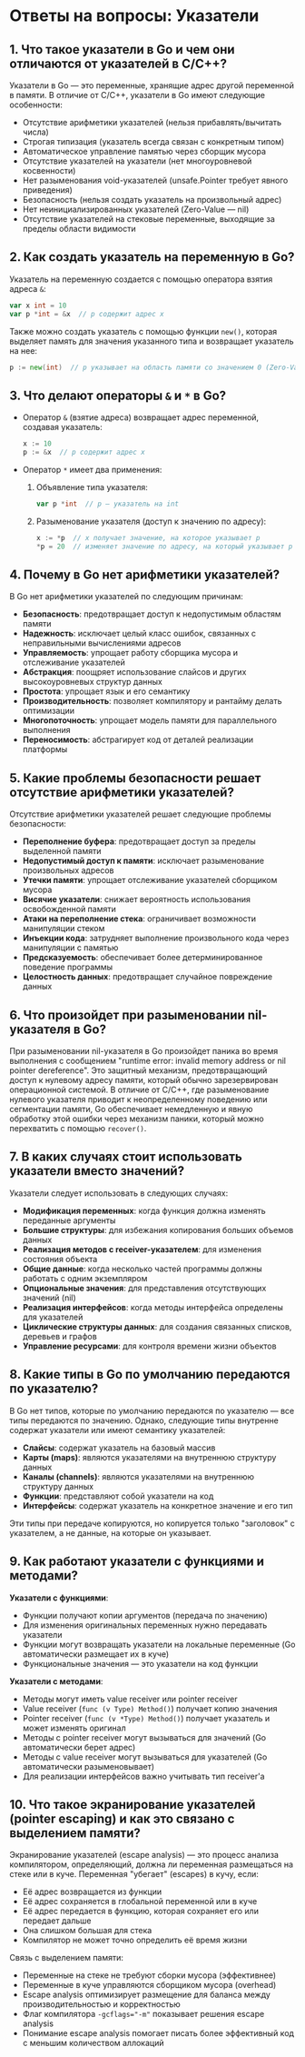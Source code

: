 # Ответы на вопросы: Указатели

## 1. Что такое указатели в Go и чем они отличаются от указателей в C/C++?

Указатели в Go — это переменные, хранящие адрес другой переменной в памяти. В отличие от C/C++, указатели в Go имеют следующие особенности:
- Отсутствие арифметики указателей (нельзя прибавлять/вычитать числа)
- Строгая типизация (указатель всегда связан с конкретным типом)
- Автоматическое управление памятью через сборщик мусора
- Отсутствие указателей на указатели (нет многоуровневой косвенности)
- Нет разыменования void-указателей (unsafe.Pointer требует явного приведения)
- Безопасность (нельзя создать указатель на произвольный адрес)
- Нет неинициализированных указателей (Zero-Value — nil)
- Отсутствие указателей на стековые переменные, выходящие за пределы области видимости

## 2. Как создать указатель на переменную в Go?

Указатель на переменную создается с помощью оператора взятия адреса `&`:

```go
var x int = 10
var p *int = &x  // p содержит адрес x
```

Также можно создать указатель с помощью функции `new()`, которая выделяет память для значения указанного типа и возвращает указатель на нее:

```go
p := new(int)  // p указывает на область памяти со значением 0 (Zero-Value для int)
```

## 3. Что делают операторы `&` и `*` в Go?

- Оператор `&` (взятие адреса) возвращает адрес переменной, создавая указатель:
  ```go
  x := 10
  p := &x  // p содержит адрес x
  ```

- Оператор `*` имеет два применения:
  1. Объявление типа указателя:
     ```go
     var p *int  // p — указатель на int
     ```
  2. Разыменование указателя (доступ к значению по адресу):
     ```go
     x := *p  // x получает значение, на которое указывает p
     *p = 20  // изменяет значение по адресу, на который указывает p
     ```

## 4. Почему в Go нет арифметики указателей?

В Go нет арифметики указателей по следующим причинам:
- **Безопасность**: предотвращает доступ к недопустимым областям памяти
- **Надежность**: исключает целый класс ошибок, связанных с неправильными вычислениями адресов
- **Управляемость**: упрощает работу сборщика мусора и отслеживание указателей
- **Абстракция**: поощряет использование слайсов и других высокоуровневых структур данных
- **Простота**: упрощает язык и его семантику
- **Производительность**: позволяет компилятору и рантайму делать оптимизации
- **Многопоточность**: упрощает модель памяти для параллельного выполнения
- **Переносимость**: абстрагирует код от деталей реализации платформы

## 5. Какие проблемы безопасности решает отсутствие арифметики указателей?

Отсутствие арифметики указателей решает следующие проблемы безопасности:
- **Переполнение буфера**: предотвращает доступ за пределы выделенной памяти
- **Недопустимый доступ к памяти**: исключает разыменование произвольных адресов
- **Утечки памяти**: упрощает отслеживание указателей сборщиком мусора
- **Висячие указатели**: снижает вероятность использования освобожденной памяти
- **Атаки на переполнение стека**: ограничивает возможности манипуляции стеком
- **Инъекции кода**: затрудняет выполнение произвольного кода через манипуляции с памятью
- **Предсказуемость**: обеспечивает более детерминированное поведение программы
- **Целостность данных**: предотвращает случайное повреждение данных

## 6. Что произойдет при разыменовании nil-указателя в Go?

При разыменовании nil-указателя в Go произойдет паника во время выполнения с сообщением "runtime error: invalid memory address or nil pointer dereference". Это защитный механизм, предотвращающий доступ к нулевому адресу памяти, который обычно зарезервирован операционной системой. В отличие от C/C++, где разыменование нулевого указателя приводит к неопределенному поведению или сегментации памяти, Go обеспечивает немедленную и явную обработку этой ошибки через механизм паники, который можно перехватить с помощью `recover()`.

## 7. В каких случаях стоит использовать указатели вместо значений?

Указатели следует использовать в следующих случаях:
- **Модификация переменных**: когда функция должна изменять переданные аргументы
- **Большие структуры**: для избежания копирования больших объемов данных
- **Реализация методов с receiver-указателем**: для изменения состояния объекта
- **Общие данные**: когда несколько частей программы должны работать с одним экземпляром
- **Опциональные значения**: для представления отсутствующих значений (nil)
- **Реализация интерфейсов**: когда методы интерфейса определены для указателей
- **Циклические структуры данных**: для создания связанных списков, деревьев и графов
- **Управление ресурсами**: для контроля времени жизни объектов

## 8. Какие типы в Go по умолчанию передаются по указателю?

В Go нет типов, которые по умолчанию передаются по указателю — все типы передаются по значению. Однако, следующие типы внутренне содержат указатели или имеют семантику указателей:

- **Слайсы**: содержат указатель на базовый массив
- **Карты (maps)**: являются указателями на внутреннюю структуру данных
- **Каналы (channels)**: являются указателями на внутреннюю структуру данных
- **Функции**: представляют собой указатели на код
- **Интерфейсы**: содержат указатель на конкретное значение и его тип

Эти типы при передаче копируются, но копируется только "заголовок" с указателем, а не данные, на которые он указывает.

## 9. Как работают указатели с функциями и методами?

**Указатели с функциями**:
- Функции получают копии аргументов (передача по значению)
- Для изменения оригинальных переменных нужно передавать указатели
- Функции могут возвращать указатели на локальные переменные (Go автоматически размещает их в куче)
- Функциональные значения — это указатели на код функции

**Указатели с методами**:
- Методы могут иметь value receiver или pointer receiver
- Value receiver (`func (v Type) Method()`) получает копию значения
- Pointer receiver (`func (v *Type) Method()`) получает указатель и может изменять оригинал
- Методы с pointer receiver могут вызываться для значений (Go автоматически берет адрес)
- Методы с value receiver могут вызываться для указателей (Go автоматически разыменовывает)
- Для реализации интерфейсов важно учитывать тип receiver'а

## 10. Что такое экранирование указателей (pointer escaping) и как это связано с выделением памяти?

Экранирование указателей (escape analysis) — это процесс анализа компилятором, определяющий, должна ли переменная размещаться на стеке или в куче. Переменная "убегает" (escapes) в кучу, если:

- Её адрес возвращается из функции
- Её адрес сохраняется в глобальной переменной или в куче
- Её адрес передается в функцию, которая сохраняет его или передает дальше
- Она слишком большая для стека
- Компилятор не может точно определить её время жизни

Связь с выделением памяти:
- Переменные на стеке не требуют сборки мусора (эффективнее)
- Переменные в куче управляются сборщиком мусора (overhead)
- Escape analysis оптимизирует размещение для баланса между производительностью и корректностью
- Флаг компилятора `-gcflags="-m"` показывает решения escape analysis
- Понимание escape analysis помогает писать более эффективный код с меньшим количеством аллокаций
